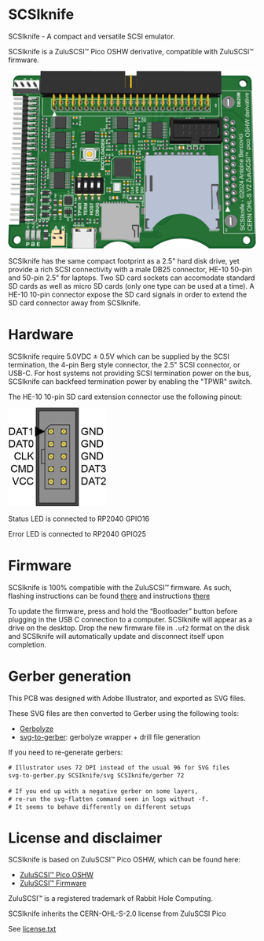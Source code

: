 # SCSIknife

SCSIknife - A compact and versatile SCSI emulator.

SCSIknife is a ZuluSCSI™ Pico OSHW derivative, compatible with ZuluSCSI™ firmware.

<img width="600px" src="images/scsiknifeboard.png" />

SCSIknife has the same compact footprint as a 2.5" hard disk drive, yet provide a rich SCSI connectivity with a male DB25 connector, HE-10 50-pin and 50-pin 2.5" for laptops. Two SD card sockets can accomodate standard SD cards as well as micro SD cards (only one type can be used at a time). A HE-10 10-pin connector expose the SD card signals in order to extend the SD card connector away from SCSIknife.

# Hardware

SCSIknife require 5.0VDC ± 0.5V which can be supplied by the SCSI termination, the 4-pin Berg style connector, the 2.5" SCSI connector, or USB-C.
For host systems not providing SCSI termination power on the bus, SCSIknife can backfeed termination power by enabling the "TPWR" switch.

The HE-10 10-pin SD card extension connector use the following pinout:

<img width="200px" src="images/sdextpinout.png" />

Status LED is connected to RP2040 GPIO16

Error LED is connected to RP2040 GPIO25

# Firmware

SCSIknife is 100% compatible with the ZuluSCSI™ firmware.
As such, flashing instructions can be found [there](https://github.com/ZuluSCSI/ZuluSCSI-firmware?tab=readme-ov-file#programming--bootloader) and instructions [there](https://github.com/ZuluSCSI/ZuluSCSI-firmware/blob/main/README.md)

To update the firmware, press and hold the “Bootloader” button before plugging in the USB C connection to a computer. SCSIknife will appear as a drive on the desktop. Drop the new firmware file in `.uf2` format on the disk and SCSIknife will automatically update and disconnect itself upon completion. 

# Gerber generation

This PCB was designed with Adobe Illustrator, and exported as SVG files.

These SVG files are then converted to Gerber using the following tools:
* [Gerbolyze](https://github.com/jaseg/gerbolyze)
* [svg-to-gerber](https://github.com/Altomare/svg-to-gerber): gerbolyze wrapper + drill file generation

If you need to re-generate gerbers:
```shell
# Illustrator uses 72 DPI instead of the usual 96 for SVG files
svg-to-gerber.py SCSIknife/svg SCSIknife/gerber 72

# If you end up with a negative gerber on some layers, 
# re-run the svg-flatten command seen in logs without -f.
# It seems to behave differently on different setups
```

# License and disclaimer

SCSIknife is based on ZuluSCSI™ Pico OSHW, which can be found here:
* [ZuluSCSI™ Pico OSHW](https://github.com/ZuluSCSI/ZuluSCSI-Pico-OSHW)
* [ZuluSCSI™ Firmware](http://github.com/ZuluSCSI/ZuluSCSI-firmware)

ZuluSCSI™ is a registered trademark of Rabbit Hole Computing.

SCSIknife inherits the CERN-OHL-S-2.0 license from ZuluSCSI Pico

See [license.txt](LICENSE.txt)
